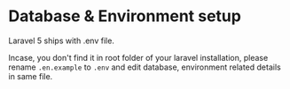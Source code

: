 # Database & Environment setup

Laravel 5 ships with .env file.

Incase, you don't find it in root folder of your laravel installation, please rename ```.en.example``` to ```.env``` and edit database, environment related details in same file.